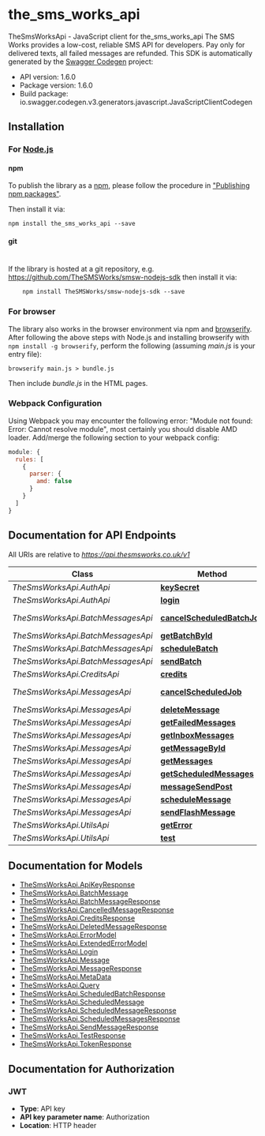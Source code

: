 # the_sms_works_api

TheSmsWorksApi - JavaScript client for the_sms_works_api
The SMS Works provides a low-cost, reliable SMS API for developers. Pay only for delivered texts, all failed messages are refunded.
This SDK is automatically generated by the [Swagger Codegen](https://github.com/swagger-api/swagger-codegen) project:

- API version: 1.6.0
- Package version: 1.6.0
- Build package: io.swagger.codegen.v3.generators.javascript.JavaScriptClientCodegen

## Installation

### For [Node.js](https://nodejs.org/)

#### npm

To publish the library as a [npm](https://www.npmjs.com/),
please follow the procedure in ["Publishing npm packages"](https://docs.npmjs.com/getting-started/publishing-npm-packages).

Then install it via:

```shell
npm install the_sms_works_api --save
```

#### git
#
If the library is hosted at a git repository, e.g.
https://github.com/TheSMSWorks/smsw-nodejs-sdk
then install it via:

```shell
    npm install TheSMSWorks/smsw-nodejs-sdk --save
```

### For browser

The library also works in the browser environment via npm and [browserify](http://browserify.org/). After following
the above steps with Node.js and installing browserify with `npm install -g browserify`,
perform the following (assuming *main.js* is your entry file):

```shell
browserify main.js > bundle.js
```

Then include *bundle.js* in the HTML pages.

### Webpack Configuration

Using Webpack you may encounter the following error: "Module not found: Error:
Cannot resolve module", most certainly you should disable AMD loader. Add/merge
the following section to your webpack config:

```javascript
module: {
  rules: [
    {
      parser: {
        amd: false
      }
    }
  ]
}
```

## Documentation for API Endpoints

All URIs are relative to *https://api.thesmsworks.co.uk/v1*

Class | Method | HTTP request | Description
------------ | ------------- | ------------- | -------------
*TheSmsWorksApi.AuthApi* | [**keySecret**](docs/AuthApi.md#keySecret) | **GET** /auth/getApiKey |
*TheSmsWorksApi.AuthApi* | [**login**](docs/AuthApi.md#login) | **POST** /auth/token |
*TheSmsWorksApi.BatchMessagesApi* | [**cancelScheduledBatchJob**](docs/BatchMessagesApi.md#cancelScheduledBatchJob) | **DELETE** /batches/schedule/{batchid} |
*TheSmsWorksApi.BatchMessagesApi* | [**getBatchById**](docs/BatchMessagesApi.md#getBatchById) | **GET** /batch/{batchid} |
*TheSmsWorksApi.BatchMessagesApi* | [**scheduleBatch**](docs/BatchMessagesApi.md#scheduleBatch) | **POST** /batch/schedule |
*TheSmsWorksApi.BatchMessagesApi* | [**sendBatch**](docs/BatchMessagesApi.md#sendBatch) | **POST** /batch/send |
*TheSmsWorksApi.CreditsApi* | [**credits**](docs/CreditsApi.md#credits) | **GET** /credits/balance |
*TheSmsWorksApi.MessagesApi* | [**cancelScheduledJob**](docs/MessagesApi.md#cancelScheduledJob) | **DELETE** /messages/schedule/{messageid} |
*TheSmsWorksApi.MessagesApi* | [**deleteMessage**](docs/MessagesApi.md#deleteMessage) | **DELETE** /messages/{messageid} |
*TheSmsWorksApi.MessagesApi* | [**getFailedMessages**](docs/MessagesApi.md#getFailedMessages) | **POST** /messages/failed |
*TheSmsWorksApi.MessagesApi* | [**getInboxMessages**](docs/MessagesApi.md#getInboxMessages) | **POST** /messages/inbox |
*TheSmsWorksApi.MessagesApi* | [**getMessageById**](docs/MessagesApi.md#getMessageById) | **GET** /messages/{messageid} |
*TheSmsWorksApi.MessagesApi* | [**getMessages**](docs/MessagesApi.md#getMessages) | **POST** /messages |
*TheSmsWorksApi.MessagesApi* | [**getScheduledMessages**](docs/MessagesApi.md#getScheduledMessages) | **GET** /messages/schedule |
*TheSmsWorksApi.MessagesApi* | [**messageSendPost**](docs/MessagesApi.md#messageSendPost) | **POST** /message/send |
*TheSmsWorksApi.MessagesApi* | [**scheduleMessage**](docs/MessagesApi.md#scheduleMessage) | **POST** /message/schedule |
*TheSmsWorksApi.MessagesApi* | [**sendFlashMessage**](docs/MessagesApi.md#sendFlashMessage) | **POST** /message/flash |
*TheSmsWorksApi.UtilsApi* | [**getError**](docs/UtilsApi.md#getError) | **GET** /utils/errors/{errorcode} |
*TheSmsWorksApi.UtilsApi* | [**test**](docs/UtilsApi.md#test) | **GET** /utils/test |

## Documentation for Models

 - [TheSmsWorksApi.ApiKeyResponse](docs/ApiKeyResponse.md)
 - [TheSmsWorksApi.BatchMessage](docs/BatchMessage.md)
 - [TheSmsWorksApi.BatchMessageResponse](docs/BatchMessageResponse.md)
 - [TheSmsWorksApi.CancelledMessageResponse](docs/CancelledMessageResponse.md)
 - [TheSmsWorksApi.CreditsResponse](docs/CreditsResponse.md)
 - [TheSmsWorksApi.DeletedMessageResponse](docs/DeletedMessageResponse.md)
 - [TheSmsWorksApi.ErrorModel](docs/ErrorModel.md)
 - [TheSmsWorksApi.ExtendedErrorModel](docs/ExtendedErrorModel.md)
 - [TheSmsWorksApi.Login](docs/Login.md)
 - [TheSmsWorksApi.Message](docs/Message.md)
 - [TheSmsWorksApi.MessageResponse](docs/MessageResponse.md)
 - [TheSmsWorksApi.MetaData](docs/MetaData.md)
 - [TheSmsWorksApi.Query](docs/Query.md)
 - [TheSmsWorksApi.ScheduledBatchResponse](docs/ScheduledBatchResponse.md)
 - [TheSmsWorksApi.ScheduledMessage](docs/ScheduledMessage.md)
 - [TheSmsWorksApi.ScheduledMessageResponse](docs/ScheduledMessageResponse.md)
 - [TheSmsWorksApi.ScheduledMessagesResponse](docs/ScheduledMessagesResponse.md)
 - [TheSmsWorksApi.SendMessageResponse](docs/SendMessageResponse.md)
 - [TheSmsWorksApi.TestResponse](docs/TestResponse.md)
 - [TheSmsWorksApi.TokenResponse](docs/TokenResponse.md)

## Documentation for Authorization


### JWT

- **Type**: API key
- **API key parameter name**: Authorization
- **Location**: HTTP header
